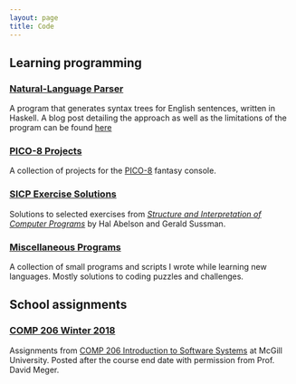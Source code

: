 ```yaml
---
layout: page
title: Code
---
```

## Learning programming

### [Natural-Language Parser](https://github.com/marcelgoh/nl-parser)
A program that generates syntax trees for English sentences, written in Haskell. A blog post detailing the approach as well as the limitations of the program can be found [here](https://marcelgoh.github.io/2018/08/12/naive-parser.html)
### [PICO-8 Projects](https://github.com/marcelgoh/pico-8)
A collection of projects for the [PICO-8](https://www.lexaloffle.com/pico-8.php) fantasy console.
### [SICP Exercise Solutions](https://github.com/marcelgoh/sicp-exercises)
Solutions to selected exercises from [*Structure and Interpretation of Computer Programs*](https://mitpress.mit.edu/sites/default/files/sicp/index.html) by Hal Abelson and Gerald Sussman.
### [Miscellaneous Programs](https://github.com/marcelgoh/misc-programs)
A collection of small programs and scripts I wrote while learning new languages. Mostly solutions to coding puzzles and challenges.

## School assignments

### [COMP 206 Winter 2018](https://github.com/marcelgoh/comp-206-winter-2018)
Assignments from [COMP 206 Introduction to Software Systems](https://www.mcgill.ca/study/2017-2018/courses/comp-206) at McGill University. Posted after the course end date with permission from Prof. David Meger.
